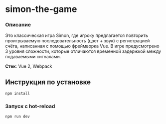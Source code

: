 # simon-the-game

### Описание

Это классическая игра Simon, где игроку предлагается повторить проигрываемую последовательность (цвет + звук) с регистрацией счёта, написанная с помощью фреймворка Vue. В игре предусмотрено 3 уровня сложности, которые отличаются временной задержкой между подаваемыми сигналами.

**Стек**: Vue 2, Webpack

## Инструкция по установке

```sh
npm install
```

### Запуск с hot-reload

```sh
npm run dev
```
